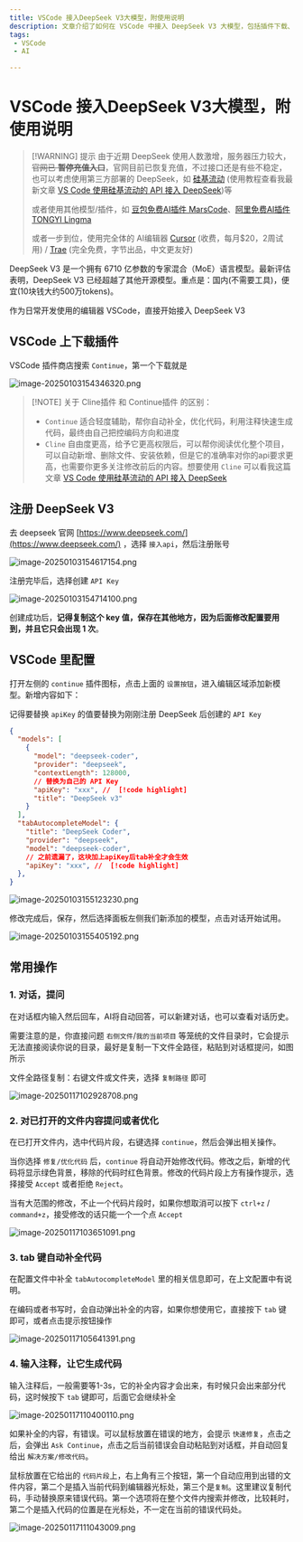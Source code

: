 ```yaml
---
title: VSCode 接入DeepSeek V3大模型，附使用说明
description: 文章介绍了如何在 VSCode 中接入 DeepSeek V3 大模型，包括插件下载、API Key 注册与配置等，文章还介绍了 Continue 的对话提问、代码优化、自动补全和注释生成代码等功能。DeepSeek V3 是一个拥有 6710 亿参数的专家混合语言模型，支持国内使用，价格便宜。
tags: 
 - VSCode
 - AI

---
```


# VSCode 接入DeepSeek V3大模型，附使用说明

> [!WARNING] 提示
> 由于近期 DeepSeek 使用人数激增，服务器压力较大，~~官网已 **暂停充值入口**~~，官网目前已恢复充值，不过接口还是有些不稳定，也可以考虑使用第三方部署的 DeepSeek，如 [硅基流动](https://cloud.siliconflow.cn/i/38Vhbw8N) (使用教程查看我最新文章 [VS Code 使用硅基流动的 API 接入 DeepSeek](./vscode-siliconflow))等
> 
> 或者使用其他模型/插件，如 [豆包免费AI插件 MarsCode](https://www.marscode.cn/)、[阿里免费AI插件 TONGYI Lingma](https://marketplace.visualstudio.com/items?itemName=Alibaba-Cloud.tongyi-lingma)
>
> 或者一步到位，使用完全体的 AI编辑器 [Cursor](https://www.cursor.com/cn) (收费，每月$20，2周试用) / [Trae](https://www.trae.ai/) (完全免费，字节出品，中文更友好)

DeepSeek V3 是一个拥有 6710 亿参数的专家混合（MoE）语言模型。最新评估表明，DeepSeek V3 已经超越了其他开源模型。重点是：国内(不需要工具)，便宜(10块钱大约500万tokens)。

作为日常开发使用的编辑器 VSCode，直接开始接入 DeepSeek V3

## VSCode 上下载插件

VSCode 插件商店搜索 `Continue`，第一个下载就是

![image-20250103154346320.png](http://sto1fqpd6.hn-bkt.clouddn.com/677797a8847e0.png)

> [!NOTE] 关于 Cline插件 和 Continue插件 的区别：
>
> + `Continue` 适合轻度辅助，帮你自动补全，优化代码，利用注释快速生成代码，最终由自己把控编码方向和进度
> + `Cline` 自由度更高，给予它更高权限后，可以帮你阅读优化整个项目，可以自动新增、删除文件、安装依赖，但是它的准确率对你的api要求更高，也需要你更多关注修改前后的内容。想要使用 `Cline` 可以看我这篇文章 [VS Code 使用硅基流动的 API 接入 DeepSeek](./vscode-siliconflow)

## 注册 DeepSeek V3

去 deepseek 官网 [https://www.deepseek.com/](https://www.deepseek.com/) ，选择 `接入api`，然后注册账号

![image-20250103154617154.png](http://sto1fqpd6.hn-bkt.clouddn.com/677797a88d2b2.png)

注册完毕后，选择创建 `API Key`

![image-20250103154714100.png](http://sto1fqpd6.hn-bkt.clouddn.com/677797a8ca2ee.png)

创建成功后，**记得复制这个 key 值，保存在其他地方，因为后面修改配置要用到，并且它只会出现 1 次**。



## VSCode 里配置

打开左侧的 `continue` 插件图标，点击上面的 `设置按钮`，进入编辑区域添加新模型。新增内容如下：

记得要替换 `apiKey` 的值要替换为刚刚注册 DeepSeek 后创建的 `API Key`

```json
{
  "models": [ 
    {
      "model": "deepseek-coder",
      "provider": "deepseek",
      "contextLength": 128000,
      // 替换为自己的 API Key
      "apiKey": "xxx", //  [!code highlight]
      "title": "DeepSeek v3"
    }
  ],
  "tabAutocompleteModel": {
    "title": "DeepSeek Coder",
    "provider": "deepseek",
    "model": "deepseek-coder",
    // 之前遗漏了，这块加上apiKey后tab补全才会生效
    "apiKey": "xxx", //  [!code highlight]
  },
}
```


![image-20250103155123230.png](http://sto1fqpd6.hn-bkt.clouddn.com/677797a8b35af.png)

修改完成后，保存，然后选择面板左侧我们新添加的模型，点击对话开始试用。

![image-20250103155405192.png](http://sto1fqpd6.hn-bkt.clouddn.com/677797a84f83b.png)

## 常用操作

### 1. 对话，提问

在对话框内输入然后回车，AI将自动回答，可以新建对话，也可以查看对话历史。

需要注意的是，你直接问题 `右侧文件`/`我的当前项目` 等笼统的文件目录时，它会提示无法直接阅读你说的目录，最好是复制一下文件全路径，粘贴到对话框提问，如图所示

文件全路径复制：右键文件或文件夹，选择 `复制路径` 即可

![image-20250117102928708.png](http://sto1fqpd6.hn-bkt.clouddn.com/6789cc5c70ecb.png)

### 2. 对已打开的文件内容提问或者优化

在已打开文件内，选中代码片段，右键选择 `continue`，然后会弹出相关操作。

当你选择 `修复/优化代码` 后，`continue` 将自动开始修改代码。修改之后，新增的代码将显示绿色背景，移除的代码时红色背景。修改的代码片段上方有操作提示，选择接受 `Accept` 或者拒绝 `Reject`。

当有大范围的修改，不止一个代码片段时，如果你想取消可以按下 `ctrl+z` / `command+z`，接受修改的话只能一个一个点 `Accept`

![image-20250117103651091.png](http://sto1fqpd6.hn-bkt.clouddn.com/6789cc5abb533.png)

### 3. tab 键自动补全代码

在配置文件中补全 `tabAutocompleteModel` 里的相关信息即可，在上文配置中有说明。

在编码或者书写时，会自动弹出补全的内容，如果你想使用它，直接按下 `tab` 键即可，或者点击提示按钮操作

![image-20250117105641391.png](http://sto1fqpd6.hn-bkt.clouddn.com/6789cc5a2355d.png)

### 4. 输入注释，让它生成代码

输入注释后，一般需要等1-3s，它的补全内容才会出来，有时候只会出来部分代码，这时候按下 `tab` 键即可，后面它会继续补全

![image-20250117110400110.png](http://sto1fqpd6.hn-bkt.clouddn.com/6789cc5b813a6.png)

如果补全的内容，有错误。可以鼠标放置在错误的地方，会提示 `快速修复`，点击之后，会弹出 `Ask Continue`，点击之后当前错误会自动粘贴到对话框，并自动回复给出 `解决方案/修改代码`。

鼠标放置在它给出的 `代码片段`上，右上角有三个按钮，第一个自动应用到出错的文件内容，第二个是插入当前代码到编辑器光标处，第三个是`复制`。这里建议复制代码，手动替换原来错误代码。第一个选项将在整个文件内搜索并修改，比较耗时，第二个是插入代码的位置是在光标处，不一定在当前的错误代码处。

![image-20250117111043009.png](http://sto1fqpd6.hn-bkt.clouddn.com/6789cc5daa329.png)
